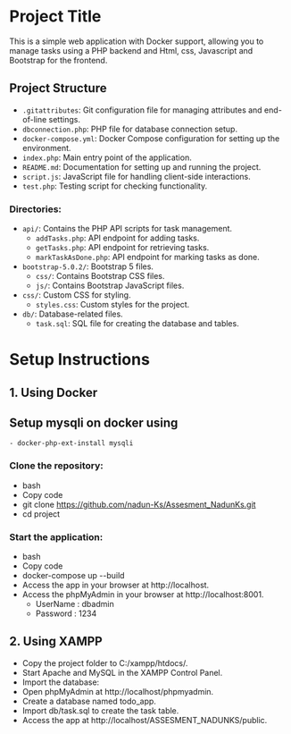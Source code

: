# Project Title

This is a simple web application with Docker support, allowing you to manage tasks using a PHP backend and Html, css, Javascript and Bootstrap for the frontend.

## Project Structure

- `.gitattributes`: Git configuration file for managing attributes and end-of-line settings.
- `dbconnection.php`: PHP file for database connection setup.
- `docker-compose.yml`: Docker Compose configuration for setting up the environment.
- `index.php`: Main entry point of the application.
- `README.md`: Documentation for setting up and running the project.
- `script.js`: JavaScript file for handling client-side interactions.
- `test.php`: Testing script for checking functionality.

### Directories:
- `api/`: Contains the PHP API scripts for task management.
  - `addTasks.php`: API endpoint for adding tasks.
  - `getTasks.php`: API endpoint for retrieving tasks.
  - `markTaskAsDone.php`: API endpoint for marking tasks as done.
- `bootstrap-5.0.2/`: Bootstrap 5 files.
  - `css/`: Contains Bootstrap CSS files.
  - `js/`: Contains Bootstrap JavaScript files.
- `css/`: Custom CSS for styling.
  - `styles.css`: Custom styles for the project.
- `db/`: Database-related files.
  - `task.sql`: SQL file for creating the database and tables.

# Setup Instructions

## 1. Using Docker

## Setup mysqli on docker using
    - docker-php-ext-install mysqli

### Clone the repository:
- bash
- Copy code
- git clone https://github.com/nadun-Ks/Assesment_NadunKs.git
- cd project

### Start the application:
- bash
- Copy code
- docker-compose up --build
- Access the app in your browser at http://localhost.
- Access the phpMyAdmin in your browser at http://localhost:8001.
    - UserName : dbadmin
    - Password : 1234

## 2. Using XAMPP
- Copy the project folder to C:/xampp/htdocs/.
- Start Apache and MySQL in the XAMPP Control Panel.
- Import the database:
- Open phpMyAdmin at http://localhost/phpmyadmin.
- Create a database named todo_app.
- Import db/task.sql to create the task table.
- Access the app at http://localhost/ASSESMENT_NADUNKS/public.